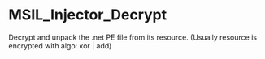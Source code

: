 # MSIL_Injector_Decrypt

Decrypt and unpack the .net PE file from its resource. (Usually resource is encrypted with algo: xor | add)
